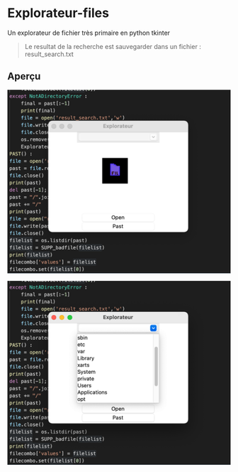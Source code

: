 # Explorateur-files
Un explorateur de fichier très primaire en python tkinter
> Le resultat de la recherche est sauvegarder dans un fichier :
result_search.txt

## Aperçu

![](Image/Img1.png)

![](Image/Img2.png)
